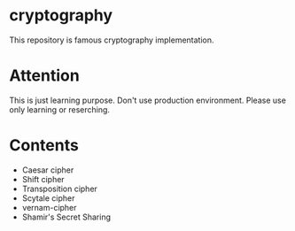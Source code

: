 # cryptography

This repository is famous cryptography implementation.

# Attention

This is just learning purpose.
Don't use production environment.
Please use only learning or reserching.

# Contents

- Caesar cipher
- Shift cipher
- Transposition cipher
- Scytale cipher
- vernam-cipher
- Shamir's Secret Sharing